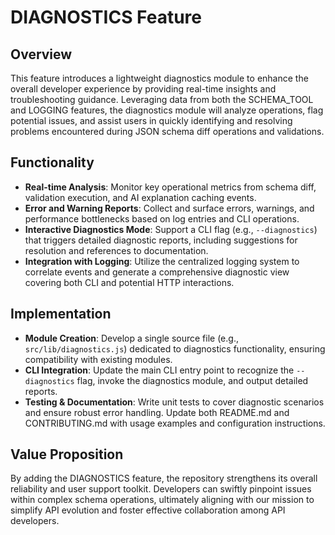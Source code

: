 # DIAGNOSTICS Feature

## Overview
This feature introduces a lightweight diagnostics module to enhance the overall developer experience by providing real-time insights and troubleshooting guidance. Leveraging data from both the SCHEMA_TOOL and LOGGING features, the diagnostics module will analyze operations, flag potential issues, and assist users in quickly identifying and resolving problems encountered during JSON schema diff operations and validations.

## Functionality
- **Real-time Analysis**: Monitor key operational metrics from schema diff, validation execution, and AI explanation caching events.
- **Error and Warning Reports**: Collect and surface errors, warnings, and performance bottlenecks based on log entries and CLI operations.
- **Interactive Diagnostics Mode**: Support a CLI flag (e.g., `--diagnostics`) that triggers detailed diagnostic reports, including suggestions for resolution and references to documentation.
- **Integration with Logging**: Utilize the centralized logging system to correlate events and generate a comprehensive diagnostic view covering both CLI and potential HTTP interactions.

## Implementation
- **Module Creation**: Develop a single source file (e.g., `src/lib/diagnostics.js`) dedicated to diagnostics functionality, ensuring compatibility with existing modules.
- **CLI Integration**: Update the main CLI entry point to recognize the `--diagnostics` flag, invoke the diagnostics module, and output detailed reports.
- **Testing & Documentation**: Write unit tests to cover diagnostic scenarios and ensure robust error handling. Update both README.md and CONTRIBUTING.md with usage examples and configuration instructions.

## Value Proposition
By adding the DIAGNOSTICS feature, the repository strengthens its overall reliability and user support toolkit. Developers can swiftly pinpoint issues within complex schema operations, ultimately aligning with our mission to simplify API evolution and foster effective collaboration among API developers.
